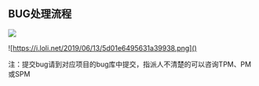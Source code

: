 ## BUG处理流程

![](F:\gitbook\禅道使用规范\测试BUG规范\1560396916299.png)

![https://i.loli.net/2019/06/13/5d01e6495631a39938.png]()

注：提交bug请到对应项目的bug库中提交，指派人不清楚的可以咨询TPM、PM或SPM

